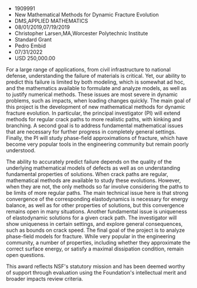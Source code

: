 
* 1909991
* New Mathematical Methods for Dynamic Fracture Evolution
* DMS,APPLIED MATHEMATICS
* 08/01/2019,07/19/2019
* Christopher Larsen,MA,Worcester Polytechnic Institute
* Standard Grant
* Pedro Embid
* 07/31/2022
* USD 250,000.00

For a large range of applications, from civil infrastructure to national
defense, understanding the failure of materials is critical. Yet, our ability to
predict this failure is limited by both modeling, which is somewhat ad hoc, and
the mathematics available to formulate and analyze models, as well as to justify
numerical methods. These issues are most severe in dynamic problems, such as
impacts, when loading changes quickly. The main goal of this project is the
development of new mathematical methods for dynamic fracture evolution. In
particular, the principal investigator (PI) will extend methods for regular
crack paths to more realistic paths, with kinking and branching. A second goal
is to address fundamental mathematical issues that are necessary for further
progress in completely general settings. Finally, the PI will study phase-field
approximations of fracture, which have become very popular tools in the
engineering community but remain poorly understood.

The ability to accurately predict failure depends on the quality of the
underlying mathematical models of defects as well as on understanding
fundamental properties of solutions. When crack paths are regular, mathematical
methods are available to study these evolutions. However, when they are not, the
only methods so far involve considering the paths to be limits of more regular
paths. The main technical issue here is that strong convergence of the
corresponding elastodynamics is necessary for energy balance, as well as for
other properties of solutions, but this convergence remains open in many
situations. Another fundamental issue is uniqueness of elastodynamic solutions
for a given crack path. The investigator will show uniqueness in certain
settings, and explore general consequences, such as bounds on crack speed. The
final goal of the project is to analyze phase-field models for fracture. While
very popular in the engineering community, a number of properties, including
whether they approximate the correct surface energy, or satisfy a maximal
dissipation condition, remain open questions.

This award reflects NSF's statutory mission and has been deemed worthy of
support through evaluation using the Foundation's intellectual merit and broader
impacts review criteria.
